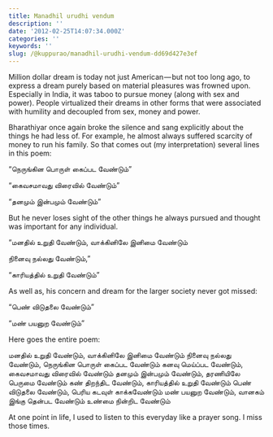 ```yaml
---
title: Manadhil urudhi vendum
description: ''
date: '2012-02-25T14:07:34.000Z'
categories: ''
keywords: ''
slug: /@kuppurao/manadhil-urudhi-vendum-dd69d427e3ef
---
```


Million dollar dream is today not just American — but not too long ago, to express a dream purely based on material pleasures was frowned upon. Especially in India, it was taboo to pursue money (along with sex and power). People virtualized their dreams in other forms that were associated with humility and decoupled from sex, money and power.

Bharathiyar once again broke the silence and sang explicitly about the things he had less of. For example, he almost always suffered scarcity of money to run his family. So that comes out (my interpretation) several lines in this poem:

“நெருங்கின பொருள் கைப்பட வேண்டும்”

“கைவசமாவது விரைவில் வேண்டும்”

“தனமும் இன்பமும் வேண்டும்”

But he never loses sight of the other things he always pursued and thought was important for any individual.

“மனதில் உறுதி வேண்டும், வாக்கினிலே இனிமை வேண்டும்

நினைவு நல்லது வேண்டும்,”

“காரியத்தில் உறுதி வேண்டும்”

As well as, his concern and dream for the larger society never got missed:

“பெண் விடுதலை வேண்டும்”

“மண் பயனுற வேண்டும்”

Here goes the entire poem:

மனதில் உறுதி வேண்டும், வாக்கினிலே இனிமை வேண்டும் நினைவு நல்லது வேண்டும், நெருங்கின பொருள் கைப்பட வேண்டும் கனவு மெய்ப்பட வேண்டும், கைவசமாவது விரைவில் வேண்டும் தனமும் இன்பமும் வேண்டும், தரணியிலே பெருமை வேண்டும் கண் திறந்திட வேண்டும், காரியத்தில் உறுதி வேண்டும் பெண் விடுதலை வேண்டும், பெரிய கடவுள் காக்கவேண்டும் மண் பயனுற வேண்டும், வானகம் இங்கு தென்பட வேண்டும் உண்மை நின்றிட வேண்டும்

At one point in life, I used to listen to this everyday like a prayer song. I miss those times.